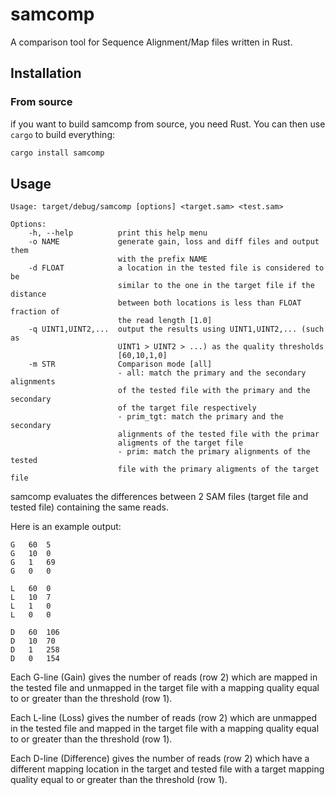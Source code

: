# samcomp

A comparison tool for Sequence Alignment/Map files written in Rust.

## Installation

### From source
if you want to build samcomp from source, you need Rust. You can then use `cargo` to build everything:

```bash
cargo install samcomp
```

## Usage

```
Usage: target/debug/samcomp [options] <target.sam> <test.sam>

Options:
    -h, --help          print this help menu
    -o NAME             generate gain, loss and diff files and output them
                        with the prefix NAME
    -d FLOAT            a location in the tested file is considered to be
                        similar to the one in the target file if the distance
                        between both locations is less than FLOAT fraction of
                        the read length [1.0]
    -q UINT1,UINT2,...  output the results using UINT1,UINT2,... (such as
                        UINT1 > UINT2 > ...) as the quality thresholds
                        [60,10,1,0]
    -m STR              Comparison mode [all]
                        - all: match the primary and the secondary alignments
                        of the tested file with the primary and the secondary
                        of the target file respectively
                        - prim_tgt: match the primary and the secondary
                        alignments of the tested file with the primar
                        aligments of the target file
                        - prim: match the primary alignments of the tested
                        file with the primary aligments of the target file
```

samcomp evaluates the differences between 2 SAM files (target file and tested file) containing the same reads.

Here is an example output:

```
G	60	5
G	10	0
G	1	69
G	0	0

L	60	0
L	10	7
L	1	0
L	0	0

D	60	106
D	10	70
D	1	258
D	0	154
```

Each G-line (Gain) gives the number of reads (row 2) which are mapped in the tested file and unmapped in the target file with a mapping quality equal to or greater than the threshold (row 1).

Each L-line (Loss) gives the number of reads (row 2) which are unmapped in the tested file and mapped in the target file with a mapping quality equal to or greater than the threshold (row 1).

Each D-line (Difference) gives the number of reads (row 2) which have a different mapping location in the target and tested file with a target mapping quality equal to or greater than the threshold (row 1).
